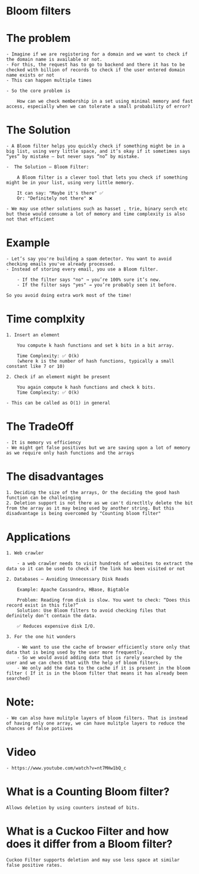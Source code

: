 # Bloom filters


# The problem 

    - Imagine if we are registering for a domain and we want to check if the domain name is available or not. 
    - For this, the request has to go to backend and there it has to be checked with billion of records to check if the user entered domain name exists or not
    - This can happen multiple times    

    - So the core problem is 

        How can we check membership in a set using minimal memory and fast access, especially when we can tolerate a small probability of error?

# The Solution

    - A Bloom filter helps you quickly check if something might be in a big list, using very little space, and it’s okay if it sometimes says “yes” by mistake — but never says “no” by mistake.

    -  The Solution — Bloom Filter:

        A Bloom filter is a clever tool that lets you check if something might be in your list, using very little memory.

        It can say: "Maybe it's there" ✅
        Or: "Definitely not there" ❌

    - We may use other solutions such as hasset , trie, binary serch etc but these would consume a lot of memory and time complexity is also not that efficient

# Example

    - Let’s say you're building a spam detector. You want to avoid checking emails you've already processed.
    - Instead of storing every email, you use a Bloom filter.

        - If the filter says "no" → you’re 100% sure it’s new.
        - If the filter says "yes" → you’re probably seen it before.

    So you avoid doing extra work most of the time!

# Time complxity

    1. Insert an element

        You compute k hash functions and set k bits in a bit array.

        Time Complexity: ✅ O(k)
        (where k is the number of hash functions, typically a small constant like 7 or 10)

    2. Check if an element might be present
        
        You again compute k hash functions and check k bits.
        Time Complexity: ✅ O(k)
    
    - This can be called as O(1) in general

# The TradeOff

    - It is memory vs efficiency
    - We might get false positives but we are saving upon a lot of memory as we require only hash functions and the arrays

# The disadvantages

    1. Deciding the size of the arrays, Or the deciding the good hash function can be challeinging
    2. Deletion support is not there as we can't directltly delete the bit from the array as it may being used by another string. But this disadvantage is being overcomed by "Counting bloom filter"

# Applications

    1. Web crawler

        - a web crawler needs to visit hundreds of websites to extract the data so it can be used to check if the link has been visited or not

    2. Databases – Avoiding Unnecessary Disk Reads

        Example: Apache Cassandra, HBase, Bigtable

        Problem: Reading from disk is slow. You want to check: “Does this record exist in this file?”
        Solution: Use Bloom filters to avoid checking files that definitely don’t contain the data.

        ✅ Reduces expensive disk I/O.

    3. For the one hit wonders

        - We want to use the cache of browser efficiently store only that data that is being used by the user more frequently.
        - So we would avoid adding data that is rarely searched by the user and we can check that with the help of bloom filters.
        - We only add the data to the cache if it is present in the bloom filter ( If it is in the bloom filter that means it has already been searched)


# Note:

    - We can also have mulitple layers of bloom filters. That is instead of having only one array, we can have mulitple layers to reduce the chances of false potiives

# Video

    - https://www.youtube.com/watch?v=nt7MHw1bQ_c

# What is a Counting Bloom filter?

    Allows deletion by using counters instead of bits.

# What is a Cuckoo Filter and how does it differ from a Bloom filter?

    Cuckoo Filter supports deletion and may use less space at similar false positive rates.